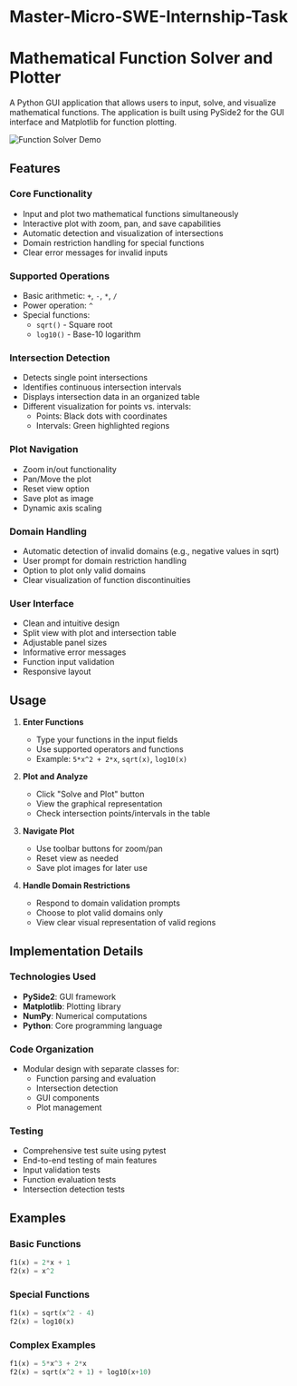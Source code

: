 # Master-Micro-SWE-Internship-Task

# Mathematical Function Solver and Plotter

A Python GUI application that allows users to input, solve, and visualize mathematical functions. The application is built using PySide2 for the GUI interface and Matplotlib for function plotting.

![Function Solver Demo](path_to_gif)

## Features

### Core Functionality
- Input and plot two mathematical functions simultaneously
- Interactive plot with zoom, pan, and save capabilities
- Automatic detection and visualization of intersections
- Domain restriction handling for special functions
- Clear error messages for invalid inputs

### Supported Operations
- Basic arithmetic: `+`, `-`, `*`, `/`
- Power operation: `^`
- Special functions: 
  - `sqrt()` - Square root
  - `log10()` - Base-10 logarithm

### Intersection Detection
- Detects single point intersections
- Identifies continuous intersection intervals
- Displays intersection data in an organized table
- Different visualization for points vs. intervals:
  - Points: Black dots with coordinates
  - Intervals: Green highlighted regions

### Plot Navigation
- Zoom in/out functionality
- Pan/Move the plot
- Reset view option
- Save plot as image
- Dynamic axis scaling

### Domain Handling
- Automatic detection of invalid domains (e.g., negative values in sqrt)
- User prompt for domain restriction handling
- Option to plot only valid domains
- Clear visualization of function discontinuities

### User Interface
- Clean and intuitive design
- Split view with plot and intersection table
- Adjustable panel sizes
- Informative error messages
- Function input validation
- Responsive layout

## Usage

1. **Enter Functions**
   - Type your functions in the input fields
   - Use supported operators and functions
   - Example: `5*x^2 + 2*x`, `sqrt(x)`, `log10(x)`

2. **Plot and Analyze**
   - Click "Solve and Plot" button
   - View the graphical representation
   - Check intersection points/intervals in the table

3. **Navigate Plot**
   - Use toolbar buttons for zoom/pan
   - Reset view as needed
   - Save plot images for later use

4. **Handle Domain Restrictions**
   - Respond to domain validation prompts
   - Choose to plot valid domains only
   - View clear visual representation of valid regions

## Implementation Details

### Technologies Used
- **PySide2**: GUI framework
- **Matplotlib**: Plotting library
- **NumPy**: Numerical computations
- **Python**: Core programming language

### Code Organization
- Modular design with separate classes for:
  - Function parsing and evaluation
  - Intersection detection
  - GUI components
  - Plot management

### Testing
- Comprehensive test suite using pytest
- End-to-end testing of main features
- Input validation tests
- Function evaluation tests
- Intersection detection tests

## Examples

### Basic Functions
```python
f1(x) = 2*x + 1
f2(x) = x^2
```

### Special Functions
```python
f1(x) = sqrt(x^2 - 4)
f2(x) = log10(x)
```

### Complex Examples
```python
f1(x) = 5*x^3 + 2*x
f2(x) = sqrt(x^2 + 1) + log10(x+10)
```